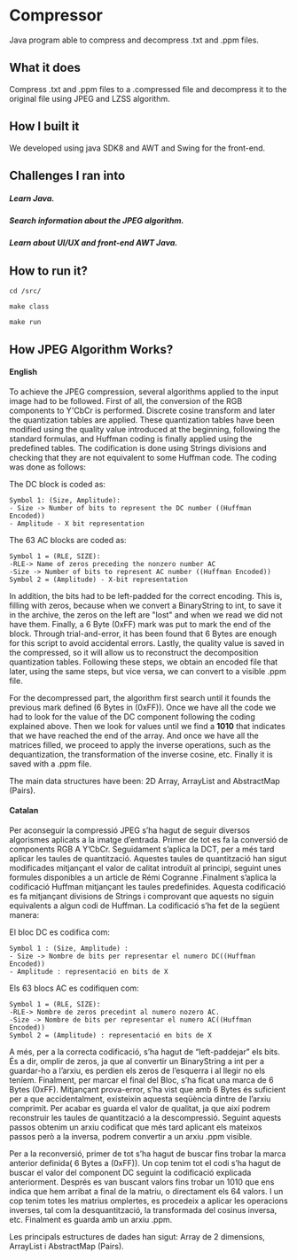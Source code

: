 # Compressor

Java program able to compress and decompress .txt and .ppm files.

## What it does
Compress .txt and .ppm files to a .compressed file and decompress it to the original file using JPEG and LZSS algorithm.

## How I built it
We developed using java SDK8 and AWT and Swing for the front-end.

## Challenges I ran into
##### Learn Java.
##### Search information about the JPEG algorithm.
##### Learn about UI/UX and front-end AWT Java.

## How to run it?
```
cd /src/
```
```
make class
```
```
make run
```
## How JPEG Algorithm Works?


#### English 
To achieve the JPEG compression, several algorithms applied to the input image had to be followed. First of all, the conversion of the RGB components to Y'CbCr is performed. Discrete cosine transform and later the quantization tables are applied. These quantization tables have been modified using the quality value introduced at the beginning, following the standard formulas, and Huffman coding is finally applied using the predefined tables. The codification is done using Strings divisions and checking that they are not equivalent to some Huffman code. The coding was done as follows:

The DC block is coded as:
```
Symbol 1: (Size, Amplitude):
- Size -> Number of bits to represent the DC number ((Huffman Encoded))
- Amplitude - X bit representation
```
The 63 AC blocks are coded as:
```
Symbol 1 = (RLE, SIZE):
-RLE-> Name of zeros preceding the nonzero number AC
-Size -> Number of bits to represent AC number ((Huffman Encoded))
Symbol 2 = (Amplitude) - X-bit representation
```
In addition, the bits had to be left-padded for the correct encoding. This is, filling with zeros, because when we convert a BinaryString to int, to save it in the archive, the zeros on the left are "lost" and when we read we did not have them. Finally, a 6 Byte (0xFF) mark was put to mark the end of the block. Through trial-and-error, it has been found that 6 Bytes are enough for this script to avoid accidental errors. Lastly, the quality value is saved in the compressed, so it will allow us to reconstruct the decomposition quantization tables. Following these steps, we obtain an encoded file that later, using the same steps, but vice versa, we can convert to a visible .ppm file.

For the decompressed part, the algorithm first search until it founds the previous mark defined (6 Bytes in (0xFF)). Once we have all the code we had to look for the value of the DC component following the coding explained above. Then we look for values until we find a **1010** that indicates that we have reached the end of the array. And once we have all the matrices filled, we proceed to apply the inverse operations, such as the dequantization, the transformation of the inverse cosine, etc. Finally it is saved with a .ppm file.

The main data structures have been: 2D Array, ArrayList and AbstractMap (Pairs).


#### Catalan
Per aconseguir la compressió JPEG s’ha hagut de seguir diversos algorismes
aplicats a la imatge d’entrada. Primer de tot es fa la conversió de components RGB
A Y’CbCr. Seguidament s’aplica la DCT, per a més tard aplicar les taules de
quantització. Aquestes taules de quantització han sigut modificades mitjançant el
valor de calitat introduït al principi, seguint unes formules disponibles a un article de
Rémi Cogranne .Finalment s’aplica la codificació Huffman mitjançant les taules
predefinides.
Aquesta codificació es fa mitjançant divisions de Strings i comprovant que aquests no siguin
equivalents a algun codi de Huffman. La codificació s’ha fet de la següent manera:

El bloc DC es codifica com:
```
Symbol 1 : (Size, Amplitude) :
- Size -> Nombre de bits per representar el numero DC((Huffman Encoded))
- Amplitude : representació en bits de X
```
Els 63 blocs AC es codifiquen com:
```
Symbol 1 = (RLE, SIZE):
-RLE-> Nombre de zeros precedint al numero nozero AC.
-Size -> Nombre de bits per representar el numero AC((Huffman Encoded))
Symbol 2 = (Amplitude) : representació en bits de X
```
A més, per a la correcta codificació, s’ha hagut de “left-paddejar” els bits. És a dir,
omplir de zeros, ja que al convertir un BinaryString a int per a guardar-ho a l’arxiu, es
perdien els zeros de l’esquerra i al llegir no els teníem. Finalment, per marcar el final
del Bloc, s’ha ficat una marca de 6 Bytes (0xFF). Mitjançant prova-error, s’ha vist que
amb 6 Bytes és suficient per a que accidentalment, existeixin aquesta seqüència
dintre de l’arxiu comprimit. Per acabar es guarda el valor de qualitat, ja que així
podrem reconstruir les taules de quantització a la descompressió. Seguint aquests
passos obtenim un arxiu codificat que més tard aplicant els mateixos passos però a
la inversa, podrem convertir a un arxiu .ppm visible.

Per a la reconversió, primer de tot s’ha hagut de buscar fins trobar la marca anterior
definida( 6 Bytes a (0xFF)). Un cop tenim tot el codi s’ha hagut de buscar el valor del
component DC seguint la codificació explicada anteriorment. Després es van buscant valors
fins trobar un 1010 que ens indica que hem arribat a final de la matriu, o directament els 64
valors. I un cop tenim totes les matrius omplertes, es procedeix a aplicar les operacions
inverses, tal com la desquantització, la transformada del cosinus inversa, etc.
Finalment es guarda amb un arxiu .ppm.

Les principals estructures de dades han sigut: Array de 2 dimensions, ArrayList i
AbstractMap (Pairs).



